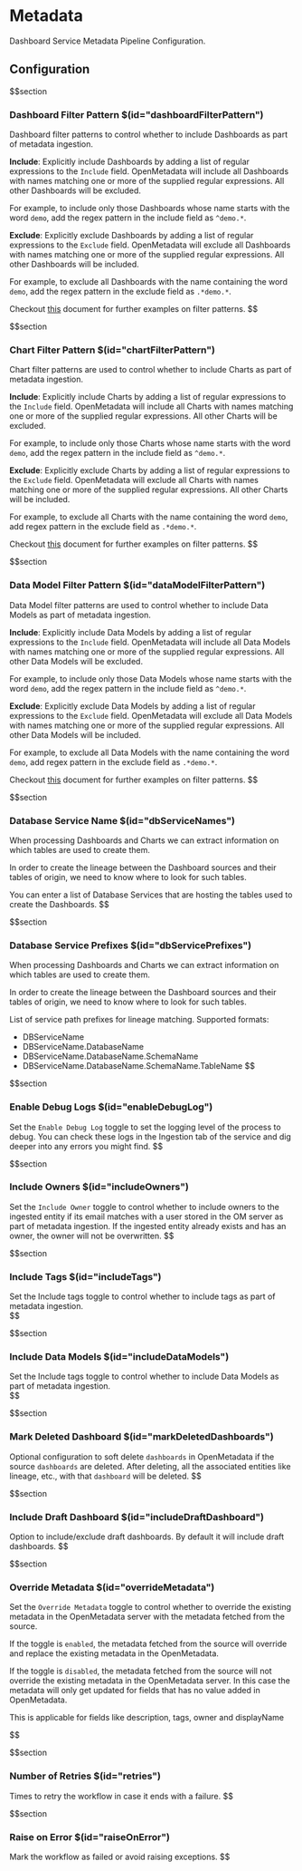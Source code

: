 # Metadata

Dashboard Service Metadata Pipeline Configuration.

## Configuration

$$section

### Dashboard Filter Pattern $(id="dashboardFilterPattern")

Dashboard filter patterns to control whether to include Dashboards as part of metadata ingestion.

**Include**: Explicitly include Dashboards by adding a list of regular expressions to the `Include` field. OpenMetadata will include all Dashboards with names matching one or more of the supplied regular expressions. All other Dashboards will be excluded.

For example, to include only those Dashboards whose name starts with the word `demo`, add the regex pattern in the include field as `^demo.*`.

**Exclude**: Explicitly exclude Dashboards by adding a list of regular expressions to the `Exclude` field. OpenMetadata will exclude all Dashboards with names matching one or more of the supplied regular expressions. All other Dashboards will be included.

For example, to exclude all Dashboards with the name containing the word `demo`, add the regex pattern in the exclude field as `.*demo.*`.

Checkout [this](https://docs.open-metadata.org/connectors/ingestion/workflows/metadata/filter-patterns/database#database-filter-pattern) document for further examples on filter patterns.
$$

$$section
### Chart Filter Pattern $(id="chartFilterPattern")

Chart filter patterns are used to control whether to include Charts as part of metadata ingestion.

**Include**: Explicitly include Charts by adding a list of regular expressions to the `Include` field. OpenMetadata will include all Charts with names matching one or more of the supplied regular expressions. All other Charts will be excluded.

For example, to include only those Charts whose name starts with the word `demo`, add the regex pattern in the include field as `^demo.*`.

**Exclude**: Explicitly exclude Charts by adding a list of regular expressions to the `Exclude` field. OpenMetadata will exclude all Charts with names matching one or more of the supplied regular expressions. All other Charts will be included.

For example, to exclude all Charts with the name containing the word `demo`, add regex pattern in the exclude field as `.*demo.*`.

Checkout [this](https://docs.open-metadata.org/connectors/ingestion/workflows/metadata/filter-patterns/database#database-filter-pattern) document for further examples on filter patterns.
$$

$$section
### Data Model Filter Pattern $(id="dataModelFilterPattern")

Data Model filter patterns are used to control whether to include Data Models as part of metadata ingestion.

**Include**: Explicitly include Data Models by adding a list of regular expressions to the `Include` field. OpenMetadata will include all Data Models with names matching one or more of the supplied regular expressions. All other Data Models will be excluded.

For example, to include only those Data Models whose name starts with the word `demo`, add the regex pattern in the include field as `^demo.*`.

**Exclude**: Explicitly exclude Data Models by adding a list of regular expressions to the `Exclude` field. OpenMetadata will exclude all Data Models with names matching one or more of the supplied regular expressions. All other Data Models will be included.

For example, to exclude all Data Models with the name containing the word `demo`, add regex pattern in the exclude field as `.*demo.*`.

Checkout [this](https://docs.open-metadata.org/connectors/ingestion/workflows/metadata/filter-patterns/database#database-filter-pattern) document for further examples on filter patterns.
$$

$$section
### Database Service Name $(id="dbServiceNames")

When processing Dashboards and Charts we can extract information on which tables are used to create them.

In order to create the lineage between the Dashboard sources and their tables of origin, we need to know where to look for such tables.

You can enter a list of Database Services that are hosting the tables used to create the Dashboards.
$$

$$section
### Database Service Prefixes $(id="dbServicePrefixes")

When processing Dashboards and Charts we can extract information on which tables are used to create them.

In order to create the lineage between the Dashboard sources and their tables of origin, we need to know where to look for such tables.

List of service path prefixes for lineage matching. Supported formats: 
- DBServiceName
- DBServiceName.DatabaseName
- DBServiceName.DatabaseName.SchemaName
- DBServiceName.DatabaseName.SchemaName.TableName
$$


$$section
### Enable Debug Logs $(id="enableDebugLog")

Set the `Enable Debug Log` toggle to set the logging level of the process to debug. You can check these logs in the Ingestion tab of the service and dig deeper into any errors you might find.
$$

$$section
### Include Owners $(id="includeOwners")

Set the `Include Owner` toggle to control whether to include owners to the ingested entity if its email matches with a user stored in the OM server as part of metadata ingestion. If the ingested entity already exists and has an owner, the owner will not be overwritten.
$$

$$section
### Include Tags  $(id="includeTags")

Set the Include tags toggle to control whether to include tags as part of metadata ingestion.    
$$

$$section
### Include Data Models $(id="includeDataModels")

Set the Include tags toggle to control whether to include Data Models as part of metadata ingestion.    
$$

$$section
### Mark Deleted Dashboard $(id="markDeletedDashboards")

Optional configuration to soft delete `dashboards` in OpenMetadata if the source `dashboards` are deleted. After deleting, all the associated entities like lineage, etc., with that `dashboard` will be deleted.
$$

$$section
### Include Draft Dashboard $(id="includeDraftDashboard")

Option to include/exclude draft dashboards. By default it will include draft dashboards.
$$

$$section
### Override Metadata $(id="overrideMetadata")

Set the `Override Metadata` toggle to control whether to override the existing metadata in the OpenMetadata server with the metadata fetched from the source.

If the toggle is `enabled`, the metadata fetched from the source will override and replace the existing metadata in the OpenMetadata.

If the toggle is `disabled`, the metadata fetched from the source will not override the existing metadata in the OpenMetadata server. In this case the metadata will only get updated for fields that has no value added in OpenMetadata.

This is applicable for fields like description, tags, owner and displayName

$$

$$section
### Number of Retries $(id="retries")

Times to retry the workflow in case it ends with a failure.
$$

$$section
### Raise on Error $(id="raiseOnError")

Mark the workflow as failed or avoid raising exceptions.
$$
